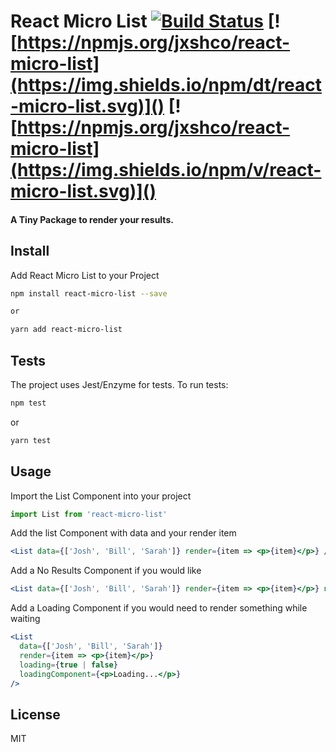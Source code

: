 # React Micro List [![Build Status](https://travis-ci.org/jxshco/react-micro-list.svg?branch=master)](https://travis-ci.org/jxshco/react-micro-list) [![https://npmjs.org/jxshco/react-micro-list](https://img.shields.io/npm/dt/react-micro-list.svg)]() [![https://npmjs.org/jxshco/react-micro-list](https://img.shields.io/npm/v/react-micro-list.svg)]()

#### A Tiny Package to render your results.

## Install

Add React Micro List to your Project

```bash
npm install react-micro-list --save

or

yarn add react-micro-list
```

## Tests

The project uses Jest/Enzyme for tests. To run tests:

```bash
npm test
```

or

```bash
yarn test
```

## Usage

Import the List Component into your project

```js
import List from 'react-micro-list'
```

Add the list Component with data and your render item

```jsx
<List data={['Josh', 'Bill', 'Sarah']} render={item => <p>{item}</p>} />
```

Add a No Results Component if you would like

```jsx
<List data={['Josh', 'Bill', 'Sarah']} render={item => <p>{item}</p>} noResults={<p>You Have No Results</p>} />
```

Add a Loading Component if you would need to render something while waiting

```jsx
<List
  data={['Josh', 'Bill', 'Sarah']}
  render={item => <p>{item}</p>}
  loading={true | false}
  loadingComponent={<p>Loading...</p>}
/>
```

## License

MIT
